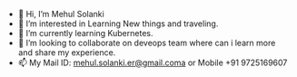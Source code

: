 - 👋 Hi, I’m Mehul Solanki
- 👀 I’m interested in Learning New things and traveling.
- 🌱 I’m currently learning Kubernetes.
- 💞️ I’m looking to collaborate on deveops team where can i learn more and share my experience.
- 📫 My Mail ID: mehul.solanki.er@gmail.coma or Mobile +91 9725169607

<!---
Mehul1009/Mehul1009 is a ✨ special ✨ repository because its `README.md` (this file) appears on your GitHub profile.
You can click the Preview link to take a look at your changes.
--->
